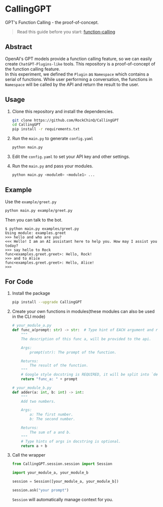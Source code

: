 # CallingGPT

GPT's Function Calling - the proof-of-concept.  

> Read this guide before you start: [function-calling](https://platform.openai.com/docs/guides/gpt/function-calling)

## Abstract

OpenAI's GPT models provide a function calling feature, so we can easily create `ChatGPT-Plugins-like` tools. This repository is a proof-of-concept of the function calling feature.  
In this experiment, we defined the `Plugin` as `Namespace` which contains a serial of functions. While user performing a conversation, the functions in `Namespace` will be called by the API and return the result to the user.

## Usage

1. Clone this repository and install the dependencies.

    ```bash
    git clone https://github.com/RockChinQ/CallingGPT
    cd CallingGPT
    pip install -r requirements.txt
    ```

2. Run the `main.py` to generate `config.yaml`

    ```bash
    python main.py
    ```

3. Edit the `config.yaml` to set your API key and other settings.
4. Run the `main.py` and pass your modules.

    ```bash
    python main.py <module0> <module1> ...
    ```

## Example

Use the `example/greet.py`

```bash
python main.py example/greet.py
```

Then you can talk to the bot.

```
$ python main.py examples/greet.py 
Using module: examples.greet
>>> hello and who are you?              
<<< Hello! I am an AI assistant here to help you. How may I assist you today?
>>> say hello to Rock
func<examples.greet.greet>: Hello, Rock!
>>> and to Alice
func<examples.greet.greet>: Hello, Alice!
>>> 
```

## For Code

1. Install the package

    ```bash
    pip install --upgrade CallingGPT
    ```

2. Create your own functions in modules(these modules can also be used in the CLI mode)

    ```python
    # your_module_a.py
    def func_a(prompt: str) -> str:  # Type hint of EACH argument and return value is REQUIRED.
        """
        The description of this func a, will be provided to the api.

        Args:
            prompt(str): The prompt of the function.

        Returns:
            The result of the function.
        """
        # Google style docstring is REQUIRED, it will be split into `description` and `params`(required if there are args) and `returns`(optional), `\n\n` between each part.
        return "func_a: " + prompt
    ```

    ```python
    # your_module_b.py
    def adder(a: int, b: int) -> int:
        """
        Add two numbers.

        Args:
            a: The first number.
            b: The second number.

        Returns:
            The sum of a and b.
        """
        # Type hints of args in docstring is optional.
        return a + b
    ```

3. Call the wrapper

    ```python
    from CallingGPT.session.session import Session

    import your_module_a, your_module_b

    session = Session([your_module_a, your_module_b])

    session.ask("your prompt")
    ```

    `Session` will automatically manage context for you.

